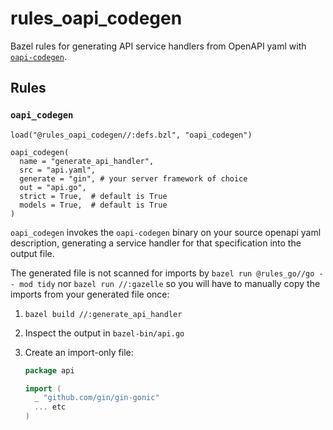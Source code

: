 # rules_oapi_codegen

Bazel rules for generating API service handlers from OpenAPI yaml with [`oapi-codegen`](https://github.com/oapi-codegen/oapi-codegen).

## Rules

### `oapi_codegen`

```starlark
load("@rules_oapi_codegen//:defs.bzl", "oapi_codegen")

oapi_codegen(
  name = "generate_api_handler",
  src = "api.yaml",
  generate = "gin", # your server framework of choice
  out = "api.go",
  strict = True,  # default is True
  models = True,  # default is True
)
```

`oapi_codegen` invokes the `oapi-codegen` binary on your source openapi yaml description, generating a service handler for that specification into the output file.

The generated file is not scanned for imports by `bazel run @rules_go//go -- mod tidy` nor `bazel run //:gazelle` so you will have to manually copy the imports from your generated file once:

   1. ```shell
      bazel build //:generate_api_handler
      ```
       
   2. Inspect the output in `bazel-bin/api.go`

   3. Create an import-only file:
      ```go
      package api
      
      import (
        _ "github.com/gin/gin-gonic"
        ... etc
      )
      ```



